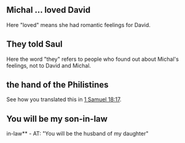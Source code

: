 ## Michal ... loved David ##

Here "loved" means she had romantic feelings for David.

## They told Saul ##

Here the word "they" refers to people who found out about Michal's feelings, not to David and Michal.

## the hand of the Philistines ##

See how you translated this in [1 Samuel 18:17](./17.md).

## You will be my son-in-law ##

in-law** - AT: "You will be the husband of my daughter"
